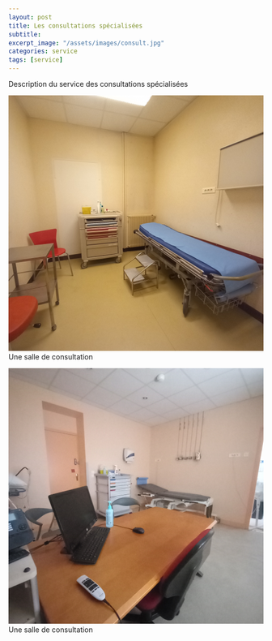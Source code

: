 ```yaml
---
layout: post
title: Les consultations spécialisées
subtitle:
excerpt_image: "/assets/images/consult.jpg"
categories: service
tags: [service]
---
```


Description du service des consultations spécialisées

![HistoirePhoto1](/assets/images/Salle1CS-2.jpg)  Une salle de consultation


![HistoirePhoto1](/assets/images/Salle2CS-1.jpg)  Une salle de consultation

